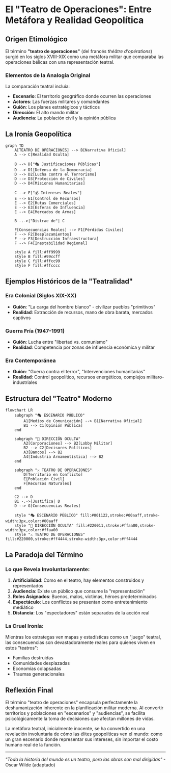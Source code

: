 # El "Teatro de Operaciones": Entre Metáfora y Realidad Geopolítica

## Origen Etimológico

El término **"teatro de operaciones"** (del francés *théâtre d'opérations*) surgió en los siglos XVIII-XIX como una metáfora militar que comparaba las operaciones bélicas con una representación teatral.

### Elementos de la Analogía Original

La comparación teatral incluía:

- **Escenario**: El territorio geográfico donde ocurren las operaciones
- **Actores**: Las fuerzas militares y comandantes
- **Guión**: Los planes estratégicos y tácticos
- **Dirección**: El alto mando militar
- **Audiencia**: La población civil y la opinión pública

## La Ironía Geopolítica

```mermaid
graph TD
    A[TEATRO DE OPERACIONES] --> B[Narrativa Oficial]
    A --> C[Realidad Oculta]
    
    B --> D["🎭 Justificaciones Públicas"]
    D --> D1[Defensa de la Democracia]
    D --> D2[Lucha contra el Terrorismo]
    D --> D3[Protección de Civiles]
    D --> D4[Misiones Humanitarias]
    
    C --> E["💰 Intereses Reales"]
    E --> E1[Control de Recursos]
    E --> E2[Rutas Comerciales]
    E --> E3[Esferas de Influencia]
    E --> E4[Mercados de Armas]
    
    B -.->|"Distrae de"| C
    
    F[Consecuencias Reales] --> F1[Pérdidas Civiles]
    F --> F2[Desplazamientos]
    F --> F3[Destrucción Infraestructura]
    F --> F4[Inestabilidad Regional]
    
    style A fill:#ff9999
    style B fill:#99ccff
    style C fill:#ffcc99
    style F fill:#ffcccc
```

## Ejemplos Históricos de la "Teatralidad"

### Era Colonial (Siglos XIX-XX)
- **Guión**: "La carga del hombre blanco" - civilizar pueblos "primitivos"
- **Realidad**: Extracción de recursos, mano de obra barata, mercados captivos

### Guerra Fría (1947-1991)
- **Guión**: Lucha entre "libertad vs. comunismo"
- **Realidad**: Competencia por zonas de influencia económica y militar

### Era Contemporánea
- **Guión**: "Guerra contra el terror", "Intervenciones humanitarias"
- **Realidad**: Control geopolítico, recursos energéticos, complejos militaro-industriales

## Estructura del "Teatro" Moderno

```mermaid
flowchart LR
    subgraph "🎭 ESCENARIO PÚBLICO"
        A1[Medios de Comunicación] --> B1[Narrativa Oficial]
        B1 --> C1[Opinión Pública]
    end
    
    subgraph "🎯 DIRECCIÓN OCULTA"
        A2[Corporaciones] --> B2[Lobby Militar]
        B2 --> C2[Decisores Políticos]
        A3[Bancos] --> B2
        A4[Industria Armamentística] --> B2
    end
    
    subgraph "⚔️ TEATRO DE OPERACIONES"
        D[Territorio en Conflicto]
        E[Población Civil]
        F[Recursos Naturales]
    end
    
    C2 --> D
    B1 -.->|Justifica| D
    D --> G[Consecuencias Reales]
    
    style "🎭 ESCENARIO PÚBLICO" fill:#001122,stroke:#00aaff,stroke-width:3px,color:#00aaff
    style "🎯 DIRECCIÓN OCULTA" fill:#220011,stroke:#ffaa00,stroke-width:3px,color:#ffaa00
    style "⚔️ TEATRO DE OPERACIONES" fill:#220000,stroke:#ff4444,stroke-width:3px,color:#ff4444
```

## La Paradoja del Término

### Lo que Revela Involuntariamente:

1. **Artificialidad**: Como en el teatro, hay elementos construidos y representados
2. **Audiencia**: Existe un público que consume la "representación"
3. **Roles Asignados**: Buenos, malos, víctimas, héroes predeterminados
4. **Espectáculo**: Los conflictos se presentan como entretenimiento mediático
5. **Distancia**: Los "espectadores" están separados de la acción real

### La Cruel Ironía:

Mientras los estrategas ven mapas y estadísticas como un "juego" teatral, las consecuencias son devastadoramente reales para quienes viven en estos "teatros":
- Familias destruidas
- Comunidades desplazadas  
- Economías colapsadas
- Traumas generacionales

## Reflexión Final

El término "teatro de operaciones" encapsula perfectamente la deshumanización inherente en la planificación militar moderna. Al convertir territorios y poblaciones en "escenarios" y "audiencias", se facilita psicológicamente la toma de decisiones que afectan millones de vidas.

La metáfora teatral, inicialmente inocente, se ha convertido en una revelación involuntaria de cómo las élites geopolíticas ven el mundo: como un gran escenario donde representar sus intereses, sin importar el costo humano real de la función.

---

*"Toda la historia del mundo es un teatro, pero las obras son mal dirigidas"* - Oscar Wilde (adaptado)
